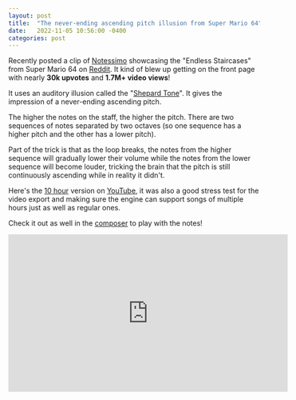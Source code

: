 ```yaml
---
layout: post
title:  "The never-ending ascending pitch illusion from Super Mario 64"
date:   2022-11-05 10:56:00 -0400
categories: post
---
```


Recently posted a clip of [Notessimo](https://notessimo.net) showcasing the "Endless Staircases" from Super Mario 64 on [Reddit](https://www.reddit.com/r/blackmagicfuckery/comments/ymvzhg/the_neverending_ascending_pitch_illusion_from/).
It kind of blew up getting on the front page with nearly **30k upvotes** and **1.7M+ video views**!

It uses an auditory illusion called the "[Shepard Tone](https://en.wikipedia.org/wiki/Shepard_tone)". It gives the impression of a never-ending ascending pitch.

The higher the notes on the staff, the higher the pitch. There are two sequences of notes separated by two octaves (so one sequence has a higher pitch and the other has a lower pitch).

Part of the trick is that as the loop breaks, the notes from the higher sequence will gradually lower their volume while the notes from the lower sequence will become louder, tricking the brain that the pitch is still continuously ascending while in reality it didn't.

Here's the [10 hour](https://notessimo.net/s/DlTiMCtk67) version on [YouTube](https://www.youtube.com/watch?v=fR5tk7uIiQI&t=10417s), it was also a good stress test for the video export and making sure the engine can support songs of multiple hours just as well as regular ones.

Check it out as well in the [composer](https://notessimo.net/s/iSn7l12ReH) to play with the notes!

<center class="video-wrapper"><iframe width="560" height="315" src="https://www.youtube.com/embed/fR5tk7uIiQI" title="YouTube video player" frameborder="0" allow="accelerometer; autoplay; clipboard-write; encrypted-media; gyroscope; picture-in-picture" allowfullscreen></iframe></center>

<br/>
<div id='discourse-comments'></div>

<script type="text/javascript">
  DiscourseEmbed = { discourseUrl: 'https://community.notessimo.net/',
                     discourseEmbedUrl: 'https://jd.boiv.in/post/2022/11/05/mario64.html' };

  (function() {
    var d = document.createElement('script'); d.type = 'text/javascript'; d.async = true;
    d.src = DiscourseEmbed.discourseUrl + 'javascripts/embed.js';
    (document.getElementsByTagName('head')[0] || document.getElementsByTagName('body')[0]).appendChild(d);
  })();
</script>